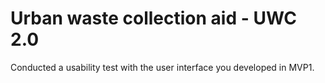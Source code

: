 # Urban waste collection aid - UWC 2.0 
Conducted a usability test with the user interface you developed in MVP1. 
